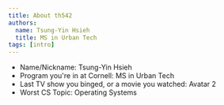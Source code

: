 ```yaml
---
title: About th542
authors:
  name: Tsung-Yin Hsieh
  title: MS in Urban Tech
tags: [intro]
---
```


- Name/Nickname: Tsung-Yin Hsieh
- Program you're in at Cornell: MS in Urban Tech
- Last TV show you binged, or a movie you watched: Avatar 2
- Worst CS Topic: Operating Systems
